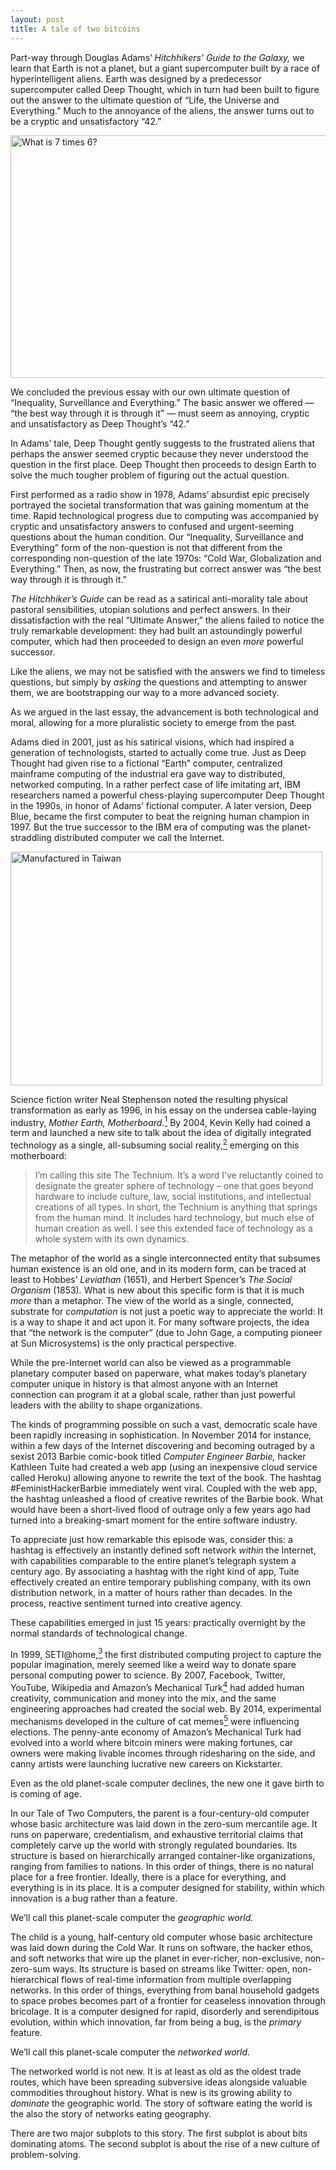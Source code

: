```yaml
---
layout: post
title: A tale of two bitcoins
---
```


<p>Part-way through Douglas Adams&#8217; <em>Hitchhikers&#8217; Guide to the Galaxy, </em>we learn that Earth is not a planet, but a giant supercomputer built by a race of hyperintelligent aliens. Earth was designed by a predecessor supercomputer called Deep Thought, which in turn had been built to figure out the answer to the ultimate question of &#8220;Life, the Universe and Everything.&#8221; Much to the annoyance of the aliens, the answer turns out to be a cryptic and unsatisfactory &#8220;42.&#8221;</p>
<p><a href="https://1cv7ua4679w3p6rv53wmjvoh-wpengine.netdna-ssl.com/wp-content/uploads/2015/02/deepthought75ppi.png"><img class="  aligncenter wp-image-154" src="https://1cv7ua4679w3p6rv53wmjvoh-wpengine.netdna-ssl.com/wp-content/uploads/2015/02/deepthought75ppi.png" alt="What is 7 times 6?" width="517" height="388" srcset="https://1cv7ua4679w3p6rv53wmjvoh-wpengine.netdna-ssl.com/wp-content/uploads/2015/02/deepthought75ppi.png 600w, https://1cv7ua4679w3p6rv53wmjvoh-wpengine.netdna-ssl.com/wp-content/uploads/2015/02/deepthought75ppi-300x225.png 300w" sizes="(max-width: 517px) 100vw, 517px" /></a></p>
<p>We concluded the previous essay with our own ultimate question of &#8220;Inequality, Surveillance and Everything.&#8221; The basic answer we offered &#8212; &#8220;the best way through it is through it&#8221; &#8212; must seem as annoying, cryptic and unsatisfactory as Deep Thought&#8217;s &#8220;42.&#8221;</p>
<p>In Adams&#8217; tale, Deep Thought gently suggests to the frustrated aliens that perhaps the answer seemed cryptic because they never understood the question in the first place. Deep Thought then proceeds to design Earth to solve the much tougher problem of figuring out the actual question.</p>
<p>First performed as a radio show in 1978, Adams&#8217; absurdist epic precisely portrayed the societal transformation that was gaining momentum at the time. Rapid technological progress due to computing was accompanied by cryptic and unsatisfactory answers to confused and urgent-seeming questions about the human condition. Our &#8220;Inequality, Surveillance and Everything&#8221; form of the non-question is not that different from the corresponding non-question of the late 1970s: &#8220;Cold War, Globalization and Everything.&#8221; Then, as now, the frustrating but correct answer was &#8220;the best way through it is through it.&#8221;</p>
<p><em>The Hitchhiker&#8217;s Guide</em> can be read as a satirical anti-morality tale about pastoral sensibilities, utopian solutions and perfect answers. In their dissatisfaction with the real &#8220;Ultimate Answer,&#8221; the aliens failed to notice the truly remarkable development: they had built an astoundingly powerful computer, which had then proceeded to design an even <em>more</em> powerful successor.</p>
<p>Like the aliens, we may not be satisfied with the answers we find to timeless questions, but simply by <em>asking </em>the questions and attempting to answer them, we are bootstrapping our way to a more advanced society.</p>
<p>As we argued in the last essay, the advancement is both technological and moral<em>, </em>allowing for a more pluralistic society to emerge from the past<em>.</em></p>
<p>Adams died in 2001, just as his satirical visions, which had inspired a generation of technologists, started to actually come true. Just as Deep Thought had given rise to a fictional &#8220;Earth&#8221; computer, centralized mainframe computing of the industrial era gave way to distributed, networked computing. In a rather perfect case of life imitating art, IBM researchers named a powerful chess-playing supercomputer Deep Thought in the 1990s, in honor of Adams&#8217; fictional computer. A later version, Deep Blue, became the first computer to beat the reigning human champion in 1997. But the true successor to the IBM era of computing was the planet-straddling distributed computer we call the Internet.</p>
<p><a href="https://1cv7ua4679w3p6rv53wmjvoh-wpengine.netdna-ssl.com/wp-content/uploads/2015/02/motherboard75ppi.png"><img class="  aligncenter wp-image-156" src="https://1cv7ua4679w3p6rv53wmjvoh-wpengine.netdna-ssl.com/wp-content/uploads/2015/02/motherboard75ppi.png" alt="Manufactured in Taiwan" width="499" height="374" srcset="https://1cv7ua4679w3p6rv53wmjvoh-wpengine.netdna-ssl.com/wp-content/uploads/2015/02/motherboard75ppi.png 600w, https://1cv7ua4679w3p6rv53wmjvoh-wpengine.netdna-ssl.com/wp-content/uploads/2015/02/motherboard75ppi-300x225.png 300w" sizes="(max-width: 499px) 100vw, 499px" /></a></p>
<p>Science fiction writer Neal Stephenson noted the resulting physical transformation as early as 1996, in his essay on the undersea cable-laying industry, <em>Mother Earth, Motherboard.</em><a href="#_ftn1" name="_ftnref1"><sup>1</sup></a><em> </em>By 2004, Kevin Kelly had coined a term and launched a new site to talk about the idea of digitally integrated technology as a single, all-subsuming social reality,<a href="#_ftn2" name="_ftnref2"><sup>2</sup></a> emerging on this motherboard:</p>
<blockquote><p>I&#8217;m calling this site The Technium. It&#8217;s a word I&#8217;ve reluctantly coined to designate the greater sphere of technology &#8211; one that goes beyond hardware to include culture, law, social institutions, and intellectual creations of all types. In short, the Technium is anything that springs from the human mind. It includes hard technology, but much else of human creation as well. I see this extended face of technology as a whole system with its own dynamics.</p></blockquote>
<p>The metaphor of the world as a single interconnected entity that subsumes human existence is an old one, and in its modern form, can be traced at least to Hobbes&#8217; <em>Leviathan </em>(1651), and Herbert Spencer&#8217;s <em>The Social Organism </em>(1853)<em>. </em>What is new about this specific form is that it is much <em>more</em> than a metaphor. The view of the world as a single, connected, substrate for <em>computation </em>is not just a poetic way to appreciate the world: It is a way to shape it and act upon it. For many software projects, the idea that &#8220;the network is the computer&#8221; (due to John Gage, a computing pioneer at Sun Microsystems) is the only practical perspective.</p>
<p>While the pre-Internet world can also be viewed as a programmable planetary computer based on paperware, what makes today&#8217;s planetary computer unique in history is that almost anyone with an Internet connection can program it at a global scale, rather than just powerful leaders with the ability to shape organizations.</p>
<p>The kinds of programming possible on such a vast, democratic scale have been rapidly increasing in sophistication. In November 2014 for instance, within a few days of the Internet discovering and becoming outraged by a sexist 2013 Barbie comic-book titled <em>Computer Engineer Barbie, </em>hacker Kathleen Tuite had created a web app (using an inexpensive cloud service called Heroku) allowing anyone to rewrite the text of the book. The hashtag  #FeministHackerBarbie immediately went viral. Coupled with the web app, the hashtag unleashed a flood of creative rewrites of the Barbie book. What would have been a short-lived flood of outrage only a few years ago had turned into a breaking-smart moment for the entire software industry.</p>
<p>To appreciate just how remarkable this episode was, consider this: a hashtag is effectively an instantly defined soft network <em>within </em>the Internet, with capabilities comparable to the entire planet&#8217;s telegraph system a century ago. By associating a hashtag with the right kind of app, Tuite effectively created an entire temporary publishing company, with its own distribution network, in a matter of hours rather than decades. In the process, reactive sentiment turned into creative agency.</p>
<p>These capabilities emerged in just 15 years: practically overnight by the normal standards of technological change.</p>
<p>In 1999, SETI@home,<a href="#_ftn3" name="_ftnref3"><sup>3</sup></a> the first distributed computing project to capture the popular imagination, merely seemed like a weird way to donate spare personal computing power to science. By 2007, Facebook, Twitter, YouTube, Wikipedia and Amazon&#8217;s Mechanical Turk<a href="#_ftn4" name="_ftnref4"><sup>4</sup></a> had added human creativity, communication and money into the mix, and the same engineering approaches had created the social web. By 2014, experimental mechanisms developed in the culture of cat memes<a href="#_ftn5" name="_ftnref5"><sup>5</sup></a> were influencing elections. The penny-ante economy of Amazon&#8217;s Mechanical Turk had evolved into a world where bitcoin miners were making fortunes, car owners were making livable incomes through ridesharing on the side, and canny artists were launching lucrative new careers on Kickstarter.</p>
<p>Even as the old planet-scale computer declines, the new one it gave birth to is coming of age.</p>
<p>In our Tale of Two Computers, the parent is a four-century-old computer whose basic architecture was laid down in the zero-sum mercantile age. It runs on paperware, credentialism, and exhaustive territorial claims that completely carve up the world with strongly regulated boundaries. Its structure is based on hierarchically arranged container-like organizations, ranging from families to nations. In this order of things, there is no natural place for a free frontier. Ideally, there is a place for everything, and everything is in its place. It is a computer designed for stability, within which innovation is a bug rather than a feature.</p>
<p>We&#8217;ll call this planet-scale computer the <em>geographic world.</em></p>
<p>The child is a young, half-century old computer whose basic architecture was laid down during the Cold War. It runs on software, the hacker ethos, and soft networks that wire up the planet in ever-richer, non-exclusive, non-zero-sum ways. Its structure is based on streams like Twitter<em>: </em>open, non-hierarchical flows of real-time information from multiple overlapping networks. In this order of things, everything from banal household gadgets to space probes becomes part of a frontier for ceaseless innovation through bricolage. It is a computer designed for rapid, disorderly and serendipitous evolution, within which innovation, far from being a bug, is the <em>primary </em>feature<em>.</em></p>
<p>We&#8217;ll call this planet-scale computer the <em>networked world</em>.</p>
<p>The networked world is not new. It is at least as old as the oldest trade routes, which have been spreading subversive ideas alongside valuable commodities throughout history. What is new is its growing ability to <em>dominate </em>the geographic world. The story of software eating the world is the also the story of networks eating geography.</p>
<p>There are two major subplots to this story. The first subplot is about bits dominating atoms. The second subplot is about the rise of a new culture of problem-solving.</p>
